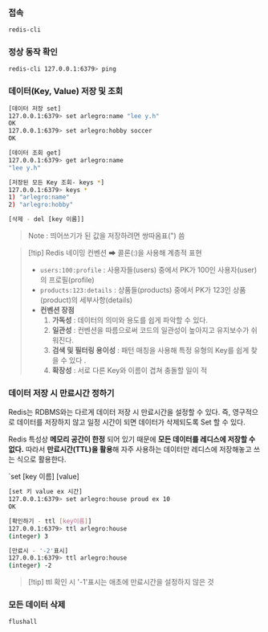 

### 접속 
```bash
redis-cli
```

### 정상 동작 확인
```bash
redis-cli 127.0.0.1:6379> ping
```


### 데이터(Key, Value) 저장 및 조회 



```bash 
[데이터 저장 set]
127.0.0.1:6379> set arlegro:name "lee y.h"
OK
127.0.0.1:6379> set arlegro:hobby soccer
OK

[데이터 조회 get]
127.0.0.1:6379> get arlegro:name
"lee y.h"

[저장된 모든 Key 조회- keys *]
127.0.0.1:6379> keys *
1) "arlegro:name"
2) "arlegro:hobby"

[삭제 - del [key 이름]]


```
>Note : 띄어쓰기가 된 값을 저장하려면 쌍따옴표(") 씀





>[!tip] Redis 네이밍 컨벤션 ➡ 콜론(:)을 사용해 계층적 표현 
>- `users:100:profile` : 사용자들(users) 중에서 PK가 100인 사용자(user)의 프로필(profile)
>- `products:123:details` : 상품들(products) 중에서 PK가 123인 상품(product)의 세부사항(details)
>- **컨벤션 장점**
>	1. **가독성** : 데이터의 의미와 용도를 쉽게 파악할 수 있다.
>	2. **일관성** : 컨벤션을 따름으로써 코드의 일관성이 높아지고 유지보수가 쉬워진다.
>	3. **검색 및 필터링 용이성** : 패턴 매칭을 사용해 특정 유형의 Key를 쉽게 찾을 수 있다 .
>	4. **확장성** : 서로 다른 Key와 이름이 겹쳐 충돌할 일이 적




### 데이터 저장 시 만료시간 정하기 
Redis는 RDBMS와는 다르게 데이터 저장 시 만료시간을 설정할 수 있다.
즉, 영구적으로 데이터를 저장하지 않고 일정 시간이 되면 데이터가 삭제되도록 Set 할 수 있다.

Redis 특성상 **메모리 공간이 한정** 되어 있기 때문에 **모든 데이터를 레디스에 저장할 수 없다.** 
따라서 **만료시간(TTL)을 활용**해 자주 사용하는 데이터만 레디스에 저장해놓고 쓰는 식으로 활용한다.

`set [key 이름] [value]
```bash
[set 키 value ex 시간]
127.0.0.1:6379> set arlegro:house proud ex 10
OK

[확인하기 - ttl [key이름]]
127.0.0.1:6379> ttl arlegro:house
(integer) 3

[만료시 - '-2'표시]
127.0.0.1:6379> ttl arlegro:house
(integer) -2
```


>[!tip] ttl 확인 시 '-1'표시는 애초에 만료시간을 설정하지 않은 것 


### 모든 데이터 삭제

```bash
flushall
```


